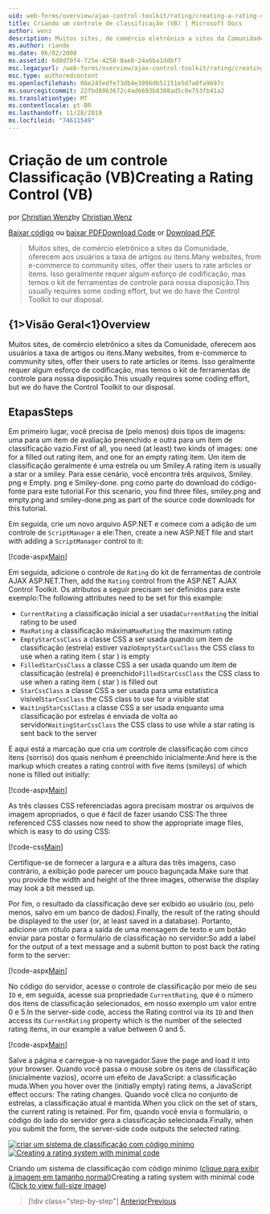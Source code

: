 ```yaml
---
uid: web-forms/overview/ajax-control-toolkit/rating/creating-a-rating-control-vb
title: Criando um controle de classificação (VB) | Microsoft Docs
author: wenz
description: Muitos sites, de comércio eletrônico a sites da Comunidade, oferecem aos usuários a taxa de artigos ou itens. Isso geralmente requer algum esforço de codificação, mas temos o...
ms.author: riande
ms.date: 06/02/2008
ms.assetid: 6d0d70f4-725e-4258-8ae8-24a6ba1ddbf7
msc.legacyurl: /web-forms/overview/ajax-control-toolkit/rating/creating-a-rating-control-vb
msc.type: authoredcontent
ms.openlocfilehash: 08e245edfe73db4e3896db51151e5d7a0fa9697c
ms.sourcegitcommit: 22fbd8863672c4ad6693b8388ad5c8e753fb41a2
ms.translationtype: MT
ms.contentlocale: pt-BR
ms.lasthandoff: 11/28/2019
ms.locfileid: "74611549"
---
```

# <a name="creating-a-rating-control-vb"></a><span data-ttu-id="c1f9b-104">Criação de um controle Classificação (VB)</span><span class="sxs-lookup"><span data-stu-id="c1f9b-104">Creating a Rating Control (VB)</span></span>

<span data-ttu-id="c1f9b-105">por [Christian Wenz](https://github.com/wenz)</span><span class="sxs-lookup"><span data-stu-id="c1f9b-105">by [Christian Wenz](https://github.com/wenz)</span></span>

<span data-ttu-id="c1f9b-106">[Baixar código](https://download.microsoft.com/download/9/3/f/93f8daea-bebd-4821-833b-95205389c7d0/rating0.vb.zip) ou [baixar PDF](https://download.microsoft.com/download/2/d/c/2dc10e34-6983-41d4-9c08-f78f5387d32b/rating0VB.pdf)</span><span class="sxs-lookup"><span data-stu-id="c1f9b-106">[Download Code](https://download.microsoft.com/download/9/3/f/93f8daea-bebd-4821-833b-95205389c7d0/rating0.vb.zip) or [Download PDF](https://download.microsoft.com/download/2/d/c/2dc10e34-6983-41d4-9c08-f78f5387d32b/rating0VB.pdf)</span></span>

> <span data-ttu-id="c1f9b-107">Muitos sites, de comércio eletrônico a sites da Comunidade, oferecem aos usuários a taxa de artigos ou itens.</span><span class="sxs-lookup"><span data-stu-id="c1f9b-107">Many websites, from e-commerce to community sites, offer their users to rate articles or items.</span></span> <span data-ttu-id="c1f9b-108">Isso geralmente requer algum esforço de codificação, mas temos o kit de ferramentas de controle para nossa disposição.</span><span class="sxs-lookup"><span data-stu-id="c1f9b-108">This usually requires some coding effort, but we do have the Control Toolkit to our disposal.</span></span>

## <a name="overview"></a><span data-ttu-id="c1f9b-109">{1&gt;Visão Geral&lt;1}</span><span class="sxs-lookup"><span data-stu-id="c1f9b-109">Overview</span></span>

<span data-ttu-id="c1f9b-110">Muitos sites, de comércio eletrônico a sites da Comunidade, oferecem aos usuários a taxa de artigos ou itens.</span><span class="sxs-lookup"><span data-stu-id="c1f9b-110">Many websites, from e-commerce to community sites, offer their users to rate articles or items.</span></span> <span data-ttu-id="c1f9b-111">Isso geralmente requer algum esforço de codificação, mas temos o kit de ferramentas de controle para nossa disposição.</span><span class="sxs-lookup"><span data-stu-id="c1f9b-111">This usually requires some coding effort, but we do have the Control Toolkit to our disposal.</span></span>

## <a name="steps"></a><span data-ttu-id="c1f9b-112">Etapas</span><span class="sxs-lookup"><span data-stu-id="c1f9b-112">Steps</span></span>

<span data-ttu-id="c1f9b-113">Em primeiro lugar, você precisa de (pelo menos) dois tipos de imagens: uma para um item de avaliação preenchido e outra para um item de classificação vazio.</span><span class="sxs-lookup"><span data-stu-id="c1f9b-113">First of all, you need (at least) two kinds of images: one for a filled out rating item, and one for an empty rating item.</span></span> <span data-ttu-id="c1f9b-114">Um item de classificação geralmente é uma estrela ou um Smiley.</span><span class="sxs-lookup"><span data-stu-id="c1f9b-114">A rating item is usually a star or a smiley.</span></span> <span data-ttu-id="c1f9b-115">Para esse cenário, você encontra três arquivos, Smiley. png e Empty. png e Smiley-done. png como parte do download do código-fonte para este tutorial.</span><span class="sxs-lookup"><span data-stu-id="c1f9b-115">For this scenario, you find three files, smiley.png and empty.png and smiley-done.png as part of the source code downloads for this tutorial.</span></span>

<span data-ttu-id="c1f9b-116">Em seguida, crie um novo arquivo ASP.NET e comece com a adição de um controle de `ScriptManager` a ele:</span><span class="sxs-lookup"><span data-stu-id="c1f9b-116">Then, create a new ASP.NET file and start with adding a `ScriptManager` control to it:</span></span>

[!code-aspx[Main](creating-a-rating-control-vb/samples/sample1.aspx)]

<span data-ttu-id="c1f9b-117">Em seguida, adicione o controle de `Rating` do kit de ferramentas de controle AJAX ASP.NET.</span><span class="sxs-lookup"><span data-stu-id="c1f9b-117">Then, add the `Rating` control from the ASP.NET AJAX Control Toolkit.</span></span> <span data-ttu-id="c1f9b-118">Os atributos a seguir precisam ser definidos para este exemplo:</span><span class="sxs-lookup"><span data-stu-id="c1f9b-118">The following attributes need to be set for this example:</span></span>

- <span data-ttu-id="c1f9b-119">`CurrentRating` a classificação inicial a ser usada</span><span class="sxs-lookup"><span data-stu-id="c1f9b-119">`CurrentRating` the initial rating to be used</span></span>
- <span data-ttu-id="c1f9b-120">`MaxRating` a classificação máxima</span><span class="sxs-lookup"><span data-stu-id="c1f9b-120">`MaxRating` the maximum rating</span></span>
- <span data-ttu-id="c1f9b-121">`EmptyStarCssClass` a classe CSS a ser usada quando um item de classificação (estrela) estiver vazio</span><span class="sxs-lookup"><span data-stu-id="c1f9b-121">`EmptyStarCssClass` the CSS class to use when a rating item ( star ) is empty</span></span>
- <span data-ttu-id="c1f9b-122">`FilledStarCssClass` a classe CSS a ser usada quando um item de classificação (estrela) é preenchido</span><span class="sxs-lookup"><span data-stu-id="c1f9b-122">`FilledStarCssClass` the CSS class to use when a rating item ( star ) is filled out</span></span>
- <span data-ttu-id="c1f9b-123">`StarCssClass` a classe CSS a ser usada para uma estatística visível</span><span class="sxs-lookup"><span data-stu-id="c1f9b-123">`StarCssClass` the CSS class to use for a visible stat</span></span>
- <span data-ttu-id="c1f9b-124">`WaitingStarCssClass` a classe CSS a ser usada enquanto uma classificação por estrelas é enviada de volta ao servidor</span><span class="sxs-lookup"><span data-stu-id="c1f9b-124">`WaitingStarCssClass` the CSS class to use while a star rating is sent back to the server</span></span>

<span data-ttu-id="c1f9b-125">E aqui está a marcação que cria um controle de classificação com cinco itens (sorriso) dos quais nenhum é preenchido inicialmente:</span><span class="sxs-lookup"><span data-stu-id="c1f9b-125">And here is the markup which creates a rating control with five items (smileys) of which none is filled out initially:</span></span>

[!code-aspx[Main](creating-a-rating-control-vb/samples/sample2.aspx)]

<span data-ttu-id="c1f9b-126">As três classes CSS referenciadas agora precisam mostrar os arquivos de imagem apropriados, o que é fácil de fazer usando CSS:</span><span class="sxs-lookup"><span data-stu-id="c1f9b-126">The three referenced CSS classes now need to show the appropriate image files, which is easy to do using CSS:</span></span>

[!code-css[Main](creating-a-rating-control-vb/samples/sample3.css)]

<span data-ttu-id="c1f9b-127">Certifique-se de fornecer a largura e a altura das três imagens, caso contrário, a exibição pode parecer um pouco bagunçada.</span><span class="sxs-lookup"><span data-stu-id="c1f9b-127">Make sure that you provide the width and height of the three images, otherwise the display may look a bit messed up.</span></span>

<span data-ttu-id="c1f9b-128">Por fim, o resultado da classificação deve ser exibido ao usuário (ou, pelo menos, salvo em um banco de dados).</span><span class="sxs-lookup"><span data-stu-id="c1f9b-128">Finally, the result of the rating should be displayed to the user (or, at least saved in a database).</span></span> <span data-ttu-id="c1f9b-129">Portanto, adicione um rótulo para a saída de uma mensagem de texto e um botão enviar para postar o formulário de classificação no servidor:</span><span class="sxs-lookup"><span data-stu-id="c1f9b-129">So add a label for the output of a text message and a submit button to post back the rating form to the server:</span></span>

[!code-aspx[Main](creating-a-rating-control-vb/samples/sample4.aspx)]

<span data-ttu-id="c1f9b-130">No código do servidor, acesse o controle de classificação por meio de seu `ID` e, em seguida, acesse sua propriedade `CurrentRating`, que é o número dos itens de classificação selecionados, em nosso exemplo um valor entre 0 e 5.</span><span class="sxs-lookup"><span data-stu-id="c1f9b-130">In the server-side code, access the Rating control via its `ID` and then access its `CurrentRating` property which is the number of the selected rating items, in our example a value between 0 and 5.</span></span>

[!code-aspx[Main](creating-a-rating-control-vb/samples/sample5.aspx)]

<span data-ttu-id="c1f9b-131">Salve a página e carregue-a no navegador.</span><span class="sxs-lookup"><span data-stu-id="c1f9b-131">Save the page and load it into your browser.</span></span> <span data-ttu-id="c1f9b-132">Quando você passa o mouse sobre os itens de classificação (inicialmente vazios), ocorre um efeito de JavaScript: a classificação muda.</span><span class="sxs-lookup"><span data-stu-id="c1f9b-132">When you hover over the (initially empty) rating items, a JavaScript effect occurs: The rating changes.</span></span> <span data-ttu-id="c1f9b-133">Quando você clica no conjunto de estrelas, a classificação atual é mantida.</span><span class="sxs-lookup"><span data-stu-id="c1f9b-133">When you click on the set of stars, the current rating is retained.</span></span> <span data-ttu-id="c1f9b-134">Por fim, quando você envia o formulário, o código do lado do servidor gera a classificação selecionada.</span><span class="sxs-lookup"><span data-stu-id="c1f9b-134">Finally, when you submit the form, the server-side code outputs the selected rating.</span></span>

<span data-ttu-id="c1f9b-135">[![criar um sistema de classificação com código mínimo](creating-a-rating-control-vb/_static/image2.png)](creating-a-rating-control-vb/_static/image1.png)</span><span class="sxs-lookup"><span data-stu-id="c1f9b-135">[![Creating a rating system with minimal code](creating-a-rating-control-vb/_static/image2.png)](creating-a-rating-control-vb/_static/image1.png)</span></span>

<span data-ttu-id="c1f9b-136">Criando um sistema de classificação com código mínimo ([clique para exibir a imagem em tamanho normal](creating-a-rating-control-vb/_static/image3.png))</span><span class="sxs-lookup"><span data-stu-id="c1f9b-136">Creating a rating system with minimal code ([Click to view full-size image](creating-a-rating-control-vb/_static/image3.png))</span></span>

> [!div class="step-by-step"]
> [<span data-ttu-id="c1f9b-137">Anterior</span><span class="sxs-lookup"><span data-stu-id="c1f9b-137">Previous</span></span>](creating-a-rating-control-cs.md)
